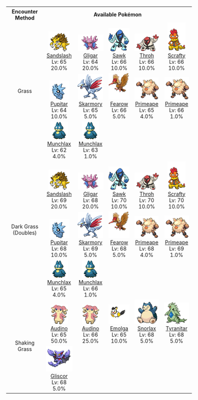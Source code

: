 <table><tr><th colspan="1">Encounter Method</th><th colspan="5" style = "text-align: center;">Available Pokémon</th></tr>
<tr><td rowspan="3" style="vertical-align: middle; word-wrap: break-word; text-align: center;">Grass</td><td style="text-align: center; vertical-align: bottom;"> <img src="../../img/animated/28.gif"> <br> <a href="../../pokemons/028">Sandslash</a> <br> Lv: 65 <br> 20.0% </td><td style="text-align: center; vertical-align: bottom;"> <img src="../../img/animated/207.gif"> <br> <a href="../../pokemons/207">Gligar</a> <br> Lv: 64 <br> 20.0% </td><td style="text-align: center; vertical-align: bottom;"> <img src="../../img/animated/539.gif"> <br> <a href="../../pokemons/539">Sawk</a> <br> Lv: 66 <br> 10.0% </td><td style="text-align: center; vertical-align: bottom;"> <img src="../../img/animated/538.gif"> <br> <a href="../../pokemons/538">Throh</a> <br> Lv: 66 <br> 10.0% </td><td style="text-align: center; vertical-align: bottom;"> <img src="../../img/animated/560.gif"> <br> <a href="../../pokemons/560">Scrafty</a> <br> Lv: 66 <br> 10.0% </td></tr>
<tr><td style="text-align: center; vertical-align: bottom;"> <img src="../../img/animated/247.gif"> <br> <a href="../../pokemons/247">Pupitar</a> <br> Lv: 64 <br> 10.0% </td><td style="text-align: center; vertical-align: bottom;"> <img src="../../img/animated/227.gif"> <br> <a href="../../pokemons/227">Skarmory</a> <br> Lv: 65 <br> 5.0% </td><td style="text-align: center; vertical-align: bottom;"> <img src="../../img/animated/22.gif"> <br> <a href="../../pokemons/022">Fearow</a> <br> Lv: 66 <br> 5.0% </td><td style="text-align: center; vertical-align: bottom;"> <img src="../../img/animated/57.gif"> <br> <a href="../../pokemons/057">Primeape</a> <br> Lv: 65 <br> 4.0% </td><td style="text-align: center; vertical-align: bottom;"> <img src="../../img/animated/57.gif"> <br> <a href="../../pokemons/057">Primeape</a> <br> Lv: 66 <br> 1.0% </td></tr>
<tr><td style="text-align: center; vertical-align: bottom;"> <img src="../../img/animated/446.gif"> <br> <a href="../../pokemons/446">Munchlax</a> <br> Lv: 62 <br> 4.0% </td><td style="text-align: center; vertical-align: bottom;"> <img src="../../img/animated/446.gif"> <br> <a href="../../pokemons/446">Munchlax</a> <br> Lv: 63 <br> 1.0% </td><td></td><td></td><td></td></tr>
<tr><td rowspan="3" style="vertical-align: middle; word-wrap: break-word; text-align: center;">Dark Grass (Doubles)</td><td style="text-align: center; vertical-align: bottom;"> <img src="../../img/animated/28.gif"> <br> <a href="../../pokemons/028">Sandslash</a> <br> Lv: 69 <br> 20.0% </td><td style="text-align: center; vertical-align: bottom;"> <img src="../../img/animated/207.gif"> <br> <a href="../../pokemons/207">Gligar</a> <br> Lv: 68 <br> 20.0% </td><td style="text-align: center; vertical-align: bottom;"> <img src="../../img/animated/539.gif"> <br> <a href="../../pokemons/539">Sawk</a> <br> Lv: 70 <br> 10.0% </td><td style="text-align: center; vertical-align: bottom;"> <img src="../../img/animated/538.gif"> <br> <a href="../../pokemons/538">Throh</a> <br> Lv: 70 <br> 10.0% </td><td style="text-align: center; vertical-align: bottom;"> <img src="../../img/animated/560.gif"> <br> <a href="../../pokemons/560">Scrafty</a> <br> Lv: 70 <br> 10.0% </td></tr>
<tr><td style="text-align: center; vertical-align: bottom;"> <img src="../../img/animated/247.gif"> <br> <a href="../../pokemons/247">Pupitar</a> <br> Lv: 68 <br> 10.0% </td><td style="text-align: center; vertical-align: bottom;"> <img src="../../img/animated/227.gif"> <br> <a href="../../pokemons/227">Skarmory</a> <br> Lv: 69 <br> 5.0% </td><td style="text-align: center; vertical-align: bottom;"> <img src="../../img/animated/22.gif"> <br> <a href="../../pokemons/022">Fearow</a> <br> Lv: 68 <br> 5.0% </td><td style="text-align: center; vertical-align: bottom;"> <img src="../../img/animated/57.gif"> <br> <a href="../../pokemons/057">Primeape</a> <br> Lv: 68 <br> 4.0% </td><td style="text-align: center; vertical-align: bottom;"> <img src="../../img/animated/57.gif"> <br> <a href="../../pokemons/057">Primeape</a> <br> Lv: 69 <br> 1.0% </td></tr>
<tr><td style="text-align: center; vertical-align: bottom;"> <img src="../../img/animated/446.gif"> <br> <a href="../../pokemons/446">Munchlax</a> <br> Lv: 65 <br> 4.0% </td><td style="text-align: center; vertical-align: bottom;"> <img src="../../img/animated/446.gif"> <br> <a href="../../pokemons/446">Munchlax</a> <br> Lv: 66 <br> 1.0% </td><td></td><td></td><td></td></tr>
<tr><td rowspan="2" style="vertical-align: middle; word-wrap: break-word; text-align: center;">Shaking Grass</td><td style="text-align: center; vertical-align: bottom;"> <img src="../../img/animated/531.gif"> <br> <a href="../../pokemons/531">Audino</a> <br> Lv: 65 <br> 50.0% </td><td style="text-align: center; vertical-align: bottom;"> <img src="../../img/animated/531.gif"> <br> <a href="../../pokemons/531">Audino</a> <br> Lv: 66 <br> 25.0% </td><td style="text-align: center; vertical-align: bottom;"> <img src="../../img/animated/587.gif"> <br> <a href="../../pokemons/587">Emolga</a> <br> Lv: 65 <br> 10.0% </td><td style="text-align: center; vertical-align: bottom;"> <img src="../../img/animated/143.gif"> <br> <a href="../../pokemons/143">Snorlax</a> <br> Lv: 68 <br> 5.0% </td><td style="text-align: center; vertical-align: bottom;"> <img src="../../img/animated/248.gif"> <br> <a href="../../pokemons/248">Tyranitar</a> <br> Lv: 68 <br> 5.0% </td></tr>
<tr><td style="text-align: center; vertical-align: bottom;"> <img src="../../img/animated/472.gif"> <br> <a href="../../pokemons/472">Gliscor</a> <br> Lv: 68 <br> 5.0% </td><td></td><td></td><td></td><td></td></tr></table>
